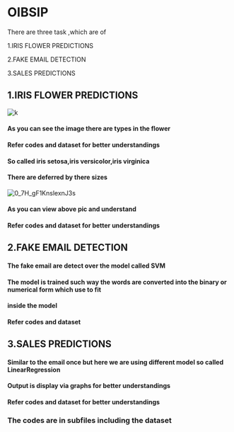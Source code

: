 # OIBSIP
There are three task ,which are of 

1.IRIS FLOWER PREDICTIONS

2.FAKE EMAIL DETECTION

3.SALES PREDICTIONS

## 1.IRIS FLOWER PREDICTIONS
![k](https://user-images.githubusercontent.com/82219591/216984888-c145b506-bf87-42a2-8a36-b04ee34dca4e.png)
#### As you can see the image there are types in the flower 
#### Refer codes and dataset for better understandings

#### So called iris setosa,iris versicolor,iris virginica
#### There are deferred by there sizes
![0_7H_gF1KnslexnJ3s](https://user-images.githubusercontent.com/82219591/216985769-ff6b0bbc-cc0b-42f6-a7e6-7a97e031ace8.png)
#### As you can view above pic and understand
#### Refer codes and dataset for better understandings

## 2.FAKE EMAIL DETECTION
#### The fake email are detect over the model called SVM
#### The model is trained such way  the words are converted into the binary or numerical form which use to fit
#### inside the model
#### Refer codes and dataset

## 3.SALES PREDICTIONS
#### Similar to the email once but here we are using different model so called LinearRegression
#### Output is display via graphs for better understandings
#### Refer codes and dataset for better understandings

### The codes are in subfiles including the dataset
